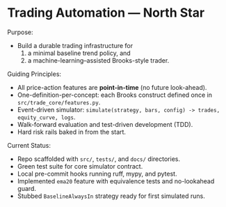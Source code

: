 # Trading Automation — North Star

Purpose:
- Build a durable trading infrastructure for
  1. a minimal baseline trend policy, and
  2. a machine-learning–assisted Brooks-style trader.

Guiding Principles:
- All price-action features are **point-in-time** (no future look-ahead).
- One-definition-per-concept: each Brooks construct defined once in `src/trade_core/features.py`.
- Event-driven simulator: `simulate(strategy, bars, config) -> trades, equity_curve, logs`.
- Walk-forward evaluation and test-driven development (TDD).
- Hard risk rails baked in from the start.

Current Status:
- Repo scaffolded with `src/`, `tests/`, and `docs/` directories.
- Green test suite for core simulator contract.
- Local pre-commit hooks running ruff, mypy, and pytest.
- Implemented `ema20` feature with equivalence tests and no-lookahead guard.
- Stubbed `BaselineAlwaysIn` strategy ready for first simulated runs.
